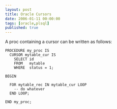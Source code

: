 ```yaml
---
layout: post
title: Oracle Cursors
date: 2006-01-11 00:00:00
tags: [oracle,plsql]
published: true
---
```


A proc containing a cursor can be written as follows:

```shell
PROCEDURE my_proc IS
  CURSOR mytable_cur IS
    SELECT id
    FROM   mytable
    WHERE  status = 1;

BEGIN

  FOR mytable_rec IN mytable_cur LOOP
    -- do whatever
  END LOOP;

END my_proc;
```